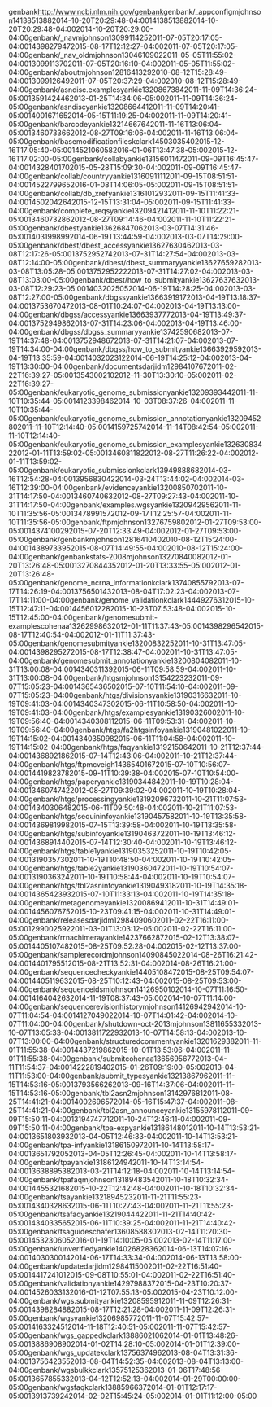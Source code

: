 <subsite cms-id="8" inv-id="167" version="100"><name>genbank</name><title>GenBank</title><homepage>http://www.ncbi.nlm.nih.gov/genbank</homepage><pages><page name="genbank"><pages><page id="4194" name="_appconfig"><title>GenBank</title><path>genbank/_appconfig</path><author>mjohnson</author><created>1413851388</created><created-formatted>2014-10-20T20:29:48-04:00</created-formatted><changed>1413851388</changed><changed-formatted>2014-10-20T20:29:48-04:00</changed-formatted><publication-date>2014-10-20T20:29:00-04:00</publication-date><tags></tags></page><page id="1062" name="_nav"><title>Site navigation for GenBank</title><path>genbank/_nav</path><author>mjohnson</author><created>1309911425</created><created-formatted>2011-07-05T20:17:05-04:00</created-formatted><changed>1439827947</changed><changed-formatted>2015-08-17T12:12:27-04:00</changed-formatted><publication-date>2011-07-05T20:17:05-04:00</publication-date><tags></tags></page><page id="978" name="_nav_old"><title>Navigation</title><path>genbank/_nav_old</path><author>mjohnson</author><created>1304610902</created><created-formatted>2011-05-05T11:55:02-04:00</created-formatted><changed>1309911370</changed><changed-formatted>2011-07-05T20:16:10-04:00</changed-formatted><publication-date>2011-05-05T11:55:02-04:00</publication-date><tags></tags></page><page id="698" name="about"><title>About GenBank</title><path>genbank/about</path><author>mjohnson</author><created>1281641329</created><created-formatted>2010-08-12T15:28:49-04:00</created-formatted><changed>1309912649</changed><changed-formatted>2011-07-05T20:37:29-04:00</changed-formatted><publication-date>2010-08-12T15:28:49-04:00</publication-date><tags></tags></page><page id="1438" name="asndisc.examples"><title>Discrepancy Report Examples</title><path>genbank/asndisc.examples</path><author>yankie</author><created>1320867384</created><created-formatted>2011-11-09T14:36:24-05:00</created-formatted><changed>1359142446</changed><changed-formatted>2013-01-25T14:34:06-05:00</changed-formatted><publication-date>2011-11-09T14:36:24-05:00</publication-date><tags></tags></page><page id="1437" name="asndisc"><title>Discrepancy Report</title><path>genbank/asndisc</path><author>yankie</author><created>1320866441</created><created-formatted>2011-11-09T14:20:41-05:00</created-formatted><changed>1400167165</changed><changed-formatted>2014-05-15T11:19:25-04:00</changed-formatted><publication-date>2011-11-09T14:20:41-05:00</publication-date><tags></tags></page><page id="1457" name="barcode"><title>BarCode</title><path>genbank/barcode</path><author>yankie</author><created>1321466764</created><created-formatted>2011-11-16T13:06:04-05:00</created-formatted><changed>1346073366</changed><changed-formatted>2012-08-27T09:16:06-04:00</changed-formatted><publication-date>2011-11-16T13:06:04-05:00</publication-date><tags></tags></page><page id="5016" name="basemodificationfiles"><title>Base Modification Files</title><path>genbank/basemodificationfiles</path><author>kclark</author><created>1450303540</created><created-formatted>2015-12-16T17:05:40-05:00</created-formatted><changed>1452106058</changed><changed-formatted>2016-01-06T13:47:38-05:00</changed-formatted><publication-date>2015-12-16T17:02:00-05:00</publication-date><tags></tags></page><page id="1138" name="collab"><title>INSD Collaboration</title><path>genbank/collab</path><author>yankie</author><created>1315601147</created><created-formatted>2011-09-09T16:45:47-04:00</created-formatted><changed>1432840170</changed><changed-formatted>2015-05-28T15:09:30-04:00</changed-formatted><publication-date>2011-09-09T16:45:47-04:00</publication-date><tags></tags></page><page name="collab"><pages><page id="1146" name="country"><title>Country_List</title><path>genbank/collab/country</path><author>yankie</author><created>1316091111</created><created-formatted>2011-09-15T08:51:51-04:00</created-formatted><changed>1452279965</changed><changed-formatted>2016-01-08T14:06:05-05:00</changed-formatted><publication-date>2011-09-15T08:51:51-04:00</publication-date><tags></tags></page><page id="1147" name="db_xref"><title>db_xref</title><path>genbank/collab/db_xref</path><author>yankie</author><created>1316101293</created><created-formatted>2011-09-15T11:41:33-04:00</created-formatted><changed>1450204264</changed><changed-formatted>2015-12-15T13:31:04-05:00</changed-formatted><publication-date>2011-09-15T11:41:33-04:00</publication-date><tags></tags></page></pages></page><page id="1442" name="complete_reqs"><title>Complete Eukaryotic Genome Requirements</title><path>genbank/complete_reqs</path><author>yankie</author><created>1320942141</created><created-formatted>2011-11-10T11:22:21-05:00</created-formatted><changed>1346073286</changed><changed-formatted>2012-08-27T09:14:46-04:00</changed-formatted><publication-date>2011-11-10T11:22:21-05:00</publication-date><tags></tags></page><page id="2736" name="dbest"><title>About_EST</title><path>genbank/dbest</path><author>yankie</author><created>1362684706</created><created-formatted>2013-03-07T14:31:46-05:00</created-formatted><changed>1403199899</changed><changed-formatted>2014-06-19T13:44:59-04:00</changed-formatted><publication-date>2013-03-07T14:29:00-05:00</publication-date><tags></tags></page><page name="dbest"><pages><page id="2740" name="dbest_access"><title>EST_access</title><path>genbank/dbest/dbest_access</path><author>yankie</author><created>1362763046</created><created-formatted>2013-03-08T12:17:26-05:00</created-formatted><changed>1375295274</changed><changed-formatted>2013-07-31T14:27:54-04:00</changed-formatted><publication-date>2013-03-08T12:14:00-05:00</publication-date><tags></tags></page><page id="2742" name="dbest_summary"><title>dbEST_summary</title><path>genbank/dbest/dbest_summary</path><author>yankie</author><created>1362765928</created><created-formatted>2013-03-08T13:05:28-05:00</created-formatted><changed>1375295222</changed><changed-formatted>2013-07-31T14:27:02-04:00</changed-formatted><publication-date>2013-03-08T13:03:00-05:00</publication-date><tags></tags></page><page id="2741" name="how_to_submit"><title>dbEST_submit</title><path>genbank/dbest/how_to_submit</path><author>yankie</author><created>1362763763</created><created-formatted>2013-03-08T12:29:23-05:00</created-formatted><changed>1403202505</changed><changed-formatted>2014-06-19T14:28:25-04:00</changed-formatted><publication-date>2013-03-08T12:27:00-05:00</publication-date><tags></tags></page></pages></page><page id="2809" name="dbgss"><title>GSS</title><path>genbank/dbgss</path><author>yankie</author><created>1366391917</created><created-formatted>2013-04-19T13:18:37-04:00</created-formatted><changed>1375367047</changed><changed-formatted>2013-08-01T10:24:07-04:00</changed-formatted><publication-date>2013-04-19T13:13:00-04:00</publication-date><tags></tags></page><page name="dbgss"><pages><page id="2811" name="access"><title>dGSS_access</title><path>genbank/dbgss/access</path><author>yankie</author><created>1366393777</created><created-formatted>2013-04-19T13:49:37-04:00</created-formatted><changed>1375294986</changed><changed-formatted>2013-07-31T14:23:06-04:00</changed-formatted><publication-date>2013-04-19T13:46:00-04:00</publication-date><tags></tags></page><page id="3120" name="dbgss_summary"><title>GSS_summary</title><path>genbank/dbgss/dbgss_summary</path><author>yankie</author><created>1374259068</created><created-formatted>2013-07-19T14:37:48-04:00</created-formatted><changed>1375294867</changed><changed-formatted>2013-07-31T14:21:07-04:00</changed-formatted><publication-date>2013-07-19T14:34:00-04:00</publication-date><tags></tags></page><page id="2810" name="how_to_submit"><title>dbGSS_submit</title><path>genbank/dbgss/how_to_submit</path><author>yankie</author><created>1366392959</created><created-formatted>2013-04-19T13:35:59-04:00</created-formatted><changed>1403202312</changed><changed-formatted>2014-06-19T14:25:12-04:00</changed-formatted><publication-date>2013-04-19T13:30:00-04:00</publication-date><tags></tags></page></pages></page><page id="822" name="documents"><title>Documents</title><path>genbank/documents</path><author>darjidm</author><created>1298410767</created><created-formatted>2011-02-22T16:39:27-05:00</created-formatted><changed>1354300210</changed><changed-formatted>2012-11-30T13:30:10-05:00</changed-formatted><publication-date>2011-02-22T16:39:27-05:00</publication-date><tags></tags></page><page id="1441" name="eukaryotic_genome_submission"><title>Eukaryotic Annotation Guide</title><path>genbank/eukaryotic_genome_submission</path><author>yankie</author><created>1320939344</created><created-formatted>2011-11-10T10:35:44-05:00</created-formatted><changed>1412339846</changed><changed-formatted>2014-10-03T08:37:26-04:00</changed-formatted><publication-date>2011-11-10T10:35:44-05:00</publication-date><tags></tags></page><page id="1445" name="eukaryotic_genome_submission_annotation"><title>Detailed Eukaryotic Annotation Guide</title><path>genbank/eukaryotic_genome_submission_annotation</path><author>yankie</author><created>1320945280</created><created-formatted>2011-11-10T12:14:40-05:00</created-formatted><changed>1415972574</changed><changed-formatted>2014-11-14T08:42:54-05:00</changed-formatted><publication-date>2011-11-10T12:14:40-05:00</publication-date><tags></tags></page><page id="1574" name="eukaryotic_genome_submission_examples"><title>Eukaryotic Genome Examples</title><path>genbank/eukaryotic_genome_submission_examples</path><author>yankie</author><created>1326308342</created><created-formatted>2012-01-11T13:59:02-05:00</created-formatted><changed>1346081182</changed><changed-formatted>2012-08-27T11:26:22-04:00</changed-formatted><publication-date>2012-01-11T13:59:02-05:00</publication-date><tags></tags></page><page id="3496" name="eukaryotic_submission"><title>Submitting Eukaryotic Genomes to GenBank</title><path>genbank/eukaryotic_submission</path><author>kclark</author><created>1394988868</created><created-formatted>2014-03-16T12:54:28-04:00</created-formatted><changed>1395683042</changed><changed-formatted>2014-03-24T13:44:02-04:00</changed-formatted><publication-date>2014-03-16T12:39:00-04:00</publication-date><tags></tags></page><page id="1378" name="evidence"><title>Evidence Qualifiers</title><path>genbank/evidence</path><author>yankie</author><created>1320085070</created><created-formatted>2011-10-31T14:17:50-04:00</created-formatted><changed>1346074063</changed><changed-formatted>2012-08-27T09:27:43-04:00</changed-formatted><publication-date>2011-10-31T14:17:50-04:00</publication-date><tags></tags></page><page id="1443" name="examples.wgs"><title>WGS Example Files</title><path>genbank/examples.wgs</path><author>yankie</author><created>1320942956</created><created-formatted>2011-11-10T11:35:56-05:00</created-formatted><changed>1347899157</changed><changed-formatted>2012-09-17T12:25:57-04:00</changed-formatted><publication-date>2011-11-10T11:35:56-05:00</publication-date><tags></tags></page><page id="1747" name="ftp"><title>FTP access to GenBank data</title><path>genbank/ftp</path><author>mjohnson</author><created>1327675980</created><created-formatted>2012-01-27T09:53:00-05:00</created-formatted><changed>1437410029</changed><changed-formatted>2015-07-20T12:33:49-04:00</changed-formatted><publication-date>2012-01-27T09:53:00-05:00</publication-date><tags></tags></page><page id="697" name="genbank"><title>GenBank Home</title><path>genbank/genbank</path><author>mjohnson</author><created>1281641040</created><created-formatted>2010-08-12T15:24:00-04:00</created-formatted><changed>1438973395</changed><changed-formatted>2015-08-07T14:49:55-04:00</changed-formatted><publication-date>2010-08-12T15:24:00-04:00</publication-date><tags></tags></page><page id="1642" name="genbankstats-2008"><title>GenBank Statistics (ca. 2008)</title><path>genbank/genbankstats-2008</path><author>mjohnson</author><created>1327084008</created><created-formatted>2012-01-20T13:26:48-05:00</created-formatted><changed>1327084435</changed><changed-formatted>2012-01-20T13:33:55-05:00</changed-formatted><publication-date>2012-01-20T13:26:48-05:00</publication-date><tags></tags></page><page id="3118" name="genome_ncrna_information"><title>ncRNA Information</title><path>genbank/genome_ncrna_information</path><author>kclark</author><created>1374085579</created><created-formatted>2013-07-17T14:26:19-04:00</created-formatted><changed>1375650143</changed><changed-formatted>2013-08-04T17:02:23-04:00</changed-formatted><publication-date>2013-07-17T14:11:00-04:00</publication-date><tags></tags></page><page id="4900" name="genome_validation"><title>Genome Validation Errors</title><path>genbank/genome_validation</path><author>kclark</author><created>1444927631</created><created-formatted>2015-10-15T12:47:11-04:00</created-formatted><changed>1445601228</changed><changed-formatted>2015-10-23T07:53:48-04:00</changed-formatted><publication-date>2015-10-15T12:45:00-04:00</publication-date><tags></tags></page><page id="1572" name="genomesubmit-examples"><title>Bacterial Genome Submission Examples</title><path>genbank/genomesubmit-examples</path><author>cohenaa</author><created>1326299863</created><created-formatted>2012-01-11T11:37:43-05:00</created-formatted><changed>1439829654</changed><changed-formatted>2015-08-17T12:40:54-04:00</changed-formatted><publication-date>2012-01-11T11:37:43-05:00</publication-date><tags></tags></page><page id="1377" name="genomesubmit"><title>Guide for Complete Genome Submission</title><path>genbank/genomesubmit</path><author>yankie</author><created>1320083225</created><created-formatted>2011-10-31T13:47:05-04:00</created-formatted><changed>1439829527</changed><changed-formatted>2015-08-17T12:38:47-04:00</changed-formatted><publication-date>2011-10-31T13:47:05-04:00</publication-date><tags></tags></page><page id="1376" name="genomesubmit_annotation"><title>Detailed Annotation Guide</title><path>genbank/genomesubmit_annotation</path><author>yankie</author><created>1320080408</created><created-formatted>2011-10-31T13:00:08-04:00</created-formatted><changed>1434031139</changed><changed-formatted>2015-06-11T09:58:59-04:00</changed-formatted><publication-date>2011-10-31T13:00:08-04:00</publication-date><tags></tags></page><page id="1128" name="htgs"><title>High-Throughput Genome Sequencing</title><path>genbank/htgs</path><author>mjohnson</author><created>1315422323</created><created-formatted>2011-09-07T15:05:23-04:00</created-formatted><changed>1436543650</changed><changed-formatted>2015-07-10T11:54:10-04:00</changed-formatted><publication-date>2011-09-07T15:05:23-04:00</publication-date><tags></tags></page><page name="htgs"><pages><page id="1315" name="divisions"><title>HTGS Divisions</title><path>genbank/htgs/divisions</path><author>yankie</author><created>1319031663</created><created-formatted>2011-10-19T09:41:03-04:00</created-formatted><changed>1434034730</changed><changed-formatted>2015-06-11T10:58:50-04:00</changed-formatted><publication-date>2011-10-19T09:41:03-04:00</publication-date><tags></tags></page><page id="1316" name="examples"><title>HTGS Examples</title><path>genbank/htgs/examples</path><author>yankie</author><created>1319032600</created><created-formatted>2011-10-19T09:56:40-04:00</created-formatted><changed>1434030811</changed><changed-formatted>2015-06-11T09:53:31-04:00</changed-formatted><publication-date>2011-10-19T09:56:40-04:00</publication-date><tags></tags></page><page id="1324" name="fa2htgsinfo"><title>htgs_fa2htgsinfo</title><path>genbank/htgs/fa2htgsinfo</path><author>yankie</author><created>1319048102</created><created-formatted>2011-10-19T14:15:02-04:00</created-formatted><changed>1434035098</changed><changed-formatted>2015-06-11T11:04:58-04:00</changed-formatted><publication-date>2011-10-19T14:15:02-04:00</publication-date><tags></tags></page><page id="1339" name="faq"><title>HTGS FAQ</title><path>genbank/htgs/faq</path><author>yankie</author><created>1319215064</created><created-formatted>2011-10-21T12:37:44-04:00</created-formatted><changed>1436892186</changed><changed-formatted>2015-07-14T12:43:06-04:00</changed-formatted><publication-date>2011-10-21T12:37:44-04:00</publication-date><tags></tags></page><page id="4723" name="ftp"><title>FTP usage instructions</title><path>genbank/htgs/ftp</path><author>mcveigh</author><created>1436540167</created><created-formatted>2015-07-10T10:56:07-04:00</created-formatted><changed>1441982378</changed><changed-formatted>2015-09-11T10:39:38-04:00</changed-formatted><publication-date>2015-07-10T10:54:00-04:00</publication-date><tags></tags></page><page id="1317" name="paper"><title>HTGS Publication</title><path>genbank/htgs/paper</path><author>yankie</author><created>1319034484</created><created-formatted>2011-10-19T10:28:04-04:00</created-formatted><changed>1346074742</changed><changed-formatted>2012-08-27T09:39:02-04:00</changed-formatted><publication-date>2011-10-19T10:28:04-04:00</publication-date><tags></tags></page><page id="1336" name="processing"><title>HTGS Processing</title><path>genbank/htgs/processing</path><author>yankie</author><created>1319209673</created><created-formatted>2011-10-21T11:07:53-04:00</created-formatted><changed>1434030648</changed><changed-formatted>2015-06-11T09:50:48-04:00</changed-formatted><publication-date>2011-10-21T11:07:53-04:00</publication-date><tags></tags></page><page id="1321" name="sequininfo"><title>HTGS Sequin Information</title><path>genbank/htgs/sequininfo</path><author>yankie</author><created>1319045758</created><created-formatted>2011-10-19T13:35:58-04:00</created-formatted><changed>1436981998</changed><changed-formatted>2015-07-15T13:39:58-04:00</changed-formatted><publication-date>2011-10-19T13:35:58-04:00</publication-date><tags></tags></page><page id="1322" name="subinfo"><title>HTGS Submission Information</title><path>genbank/htgs/subinfo</path><author>yankie</author><created>1319046372</created><created-formatted>2011-10-19T13:46:12-04:00</created-formatted><changed>1436891440</changed><changed-formatted>2015-07-14T12:30:40-04:00</changed-formatted><publication-date>2011-10-19T13:46:12-04:00</publication-date><tags></tags></page><page id="1318" name="table1"><title>htgs_table1</title><path>genbank/htgs/table1</path><author>yankie</author><created>1319035325</created><created-formatted>2011-10-19T10:42:05-04:00</created-formatted><changed>1319035730</changed><changed-formatted>2011-10-19T10:48:50-04:00</changed-formatted><publication-date>2011-10-19T10:42:05-04:00</publication-date><tags></tags></page><page id="1319" name="table2"><title>htgs/table2</title><path>genbank/htgs/table2</path><author>yankie</author><created>1319036047</created><created-formatted>2011-10-19T10:54:07-04:00</created-formatted><changed>1319036324</changed><changed-formatted>2011-10-19T10:58:44-04:00</changed-formatted><publication-date>2011-10-19T10:54:07-04:00</publication-date><tags></tags></page><page id="1327" name="tbl2asninfo"><title>HTGS tbl2asn Information</title><path>genbank/htgs/tbl2asninfo</path><author>yankie</author><created>1319049318</created><created-formatted>2011-10-19T14:35:18-04:00</created-formatted><changed>1436542393</changed><changed-formatted>2015-07-10T11:33:13-04:00</changed-formatted><publication-date>2011-10-19T14:35:18-04:00</publication-date><tags></tags></page></pages></page><page id="1379" name="metagenome"><title>Metagenome Submission Guide</title><path>genbank/metagenome</path><author>yankie</author><created>1320086941</created><created-formatted>2011-10-31T14:49:01-04:00</created-formatted><changed>1445607675</changed><changed-formatted>2015-10-23T09:41:15-04:00</changed-formatted><publication-date>2011-10-31T14:49:01-04:00</publication-date><tags></tags></page><page id="821" name="releases"><title>Releases</title><path>genbank/releases</path><author>darjidm</author><created>1298409060</created><created-formatted>2011-02-22T16:11:00-05:00</created-formatted><changed>1299002592</changed><changed-formatted>2011-03-01T13:03:12-05:00</changed-formatted><publication-date>2011-02-22T16:11:00-05:00</publication-date><tags></tags></page><page id="4394" name="rrnachimera"><title>rrnachimera</title><path>genbank/rrnachimera</path><author>yankie</author><created>1423766287</created><created-formatted>2015-02-12T13:38:07-05:00</created-formatted><changed>1440510748</changed><changed-formatted>2015-08-25T09:52:28-04:00</changed-formatted><publication-date>2015-02-12T13:37:00-05:00</publication-date><tags></tags></page><page id="4012" name="samplerecord"><title>Sample GenBank Record</title><path>genbank/samplerecord</path><author>mjohnson</author><created>1409084502</created><created-formatted>2014-08-26T16:21:42-04:00</created-formatted><changed>1440179551</changed><changed-formatted>2015-08-21T13:52:31-04:00</changed-formatted><publication-date>2014-08-26T16:21:00-04:00</publication-date><tags></tags></page><page id="4778" name="sequencecheck"><title>sequencecheck</title><path>genbank/sequencecheck</path><author>yankie</author><created>1440510847</created><created-formatted>2015-08-25T09:54:07-04:00</created-formatted><changed>1440511963</changed><changed-formatted>2015-08-25T10:12:43-04:00</changed-formatted><publication-date>2015-08-25T09:53:00-04:00</publication-date><tags></tags></page><page id="4158" name="sequenceids"><title>Sequence IDs: Accessions and GI Numbers</title><path>genbank/sequenceids</path><author>mjohnson</author><created>1412695010</created><created-formatted>2014-10-07T11:16:50-04:00</created-formatted><changed>1416404263</changed><changed-formatted>2014-11-19T08:37:43-05:00</changed-formatted><publication-date>2014-10-07T11:14:00-04:00</publication-date><tags></tags></page><page id="4157" name="sequencerevisionhistory"><title>Sequence Revision History</title><path>genbank/sequencerevisionhistory</path><author>mjohnson</author><created>1412694294</created><created-formatted>2014-10-07T11:04:54-04:00</created-formatted><changed>1412704902</changed><changed-formatted>2014-10-07T14:01:42-04:00</changed-formatted><publication-date>2014-10-07T11:04:00-04:00</publication-date><tags></tags></page><page id="3215" name="shutdown-oct-2013"><title>Data Submissions During Federal Government Shutdown</title><path>genbank/shutdown-oct-2013</path><author>mjohnson</author><created>1381165533</created><created-formatted>2013-10-07T13:05:33-04:00</created-formatted><changed>1381172293</changed><changed-formatted>2013-10-07T14:58:13-04:00</changed-formatted><publication-date>2013-10-07T13:00:00-04:00</publication-date><tags></tags></page><page id="1388" name="structuredcomment"><title>Structured Comment</title><path>genbank/structuredcomment</path><author>yankie</author><created>1320162938</created><created-formatted>2011-11-01T11:55:38-04:00</created-formatted><changed>1443721986</changed><changed-formatted>2015-10-01T13:53:06-04:00</changed-formatted><publication-date>2011-11-01T11:55:38-04:00</publication-date><tags></tags></page><page id="2790" name="submit"><title>GenBank Submission Tools</title><path>genbank/submit</path><author>cohenaa</author><created>1365695677</created><created-formatted>2013-04-11T11:54:37-04:00</created-formatted><changed>1422281940</changed><changed-formatted>2015-01-26T09:19:00-05:00</changed-formatted><publication-date>2013-04-11T11:53:00-04:00</publication-date><tags></tags></page><page id="1455" name="submit_types"><title>GenBank Submission Types</title><path>genbank/submit_types</path><author>yankie</author><created>1321386796</created><created-formatted>2011-11-15T14:53:16-05:00</created-formatted><changed>1379356626</changed><changed-formatted>2013-09-16T14:37:06-04:00</changed-formatted><publication-date>2011-11-15T14:53:16-05:00</publication-date><tags></tags></page><page id="1116" name="tbl2asn2"><title>tbl2asn</title><path>genbank/tbl2asn2</path><author>mjohnson</author><created>1314297681</created><created-formatted>2011-08-25T14:41:21-04:00</created-formatted><changed>1400269657</changed><changed-formatted>2014-05-16T15:47:37-04:00</changed-formatted><publication-date>2011-08-25T14:41:21-04:00</publication-date><tags></tags></page><page id="1137" name="tbl2asn_announce"><title>tbl2asn_announce</title><path>genbank/tbl2asn_announce</path><author>yankie</author><created>1315597811</created><created-formatted>2011-09-09T15:50:11-04:00</created-formatted><changed>1319474771</changed><changed-formatted>2011-10-24T12:46:11-04:00</changed-formatted><publication-date>2011-09-09T15:50:11-04:00</publication-date><tags></tags></page><page id="1306" name="tpa-exp"><title>TPA Experimental</title><path>genbank/tpa-exp</path><author>yankie</author><created>1318614801</created><created-formatted>2011-10-14T13:53:21-04:00</created-formatted><changed>1365180393</changed><changed-formatted>2013-04-05T12:46:33-04:00</changed-formatted><publication-date>2011-10-14T13:53:21-04:00</publication-date><tags></tags></page><page id="1307" name="tpa-inf"><title>TPA Inferential</title><path>genbank/tpa-inf</path><author>yankie</author><created>1318615097</created><created-formatted>2011-10-14T13:58:17-04:00</created-formatted><changed>1365179205</changed><changed-formatted>2013-04-05T12:26:45-04:00</changed-formatted><publication-date>2011-10-14T13:58:17-04:00</publication-date><tags></tags></page><page id="1305" name="tpa"><title>Third-Party Annotation (TPA) Sequences</title><path>genbank/tpa</path><author>yankie</author><created>1318612494</created><created-formatted>2011-10-14T13:14:54-04:00</created-formatted><changed>1363889538</changed><changed-formatted>2013-03-21T14:12:18-04:00</changed-formatted><publication-date>2011-10-14T13:14:54-04:00</publication-date><tags></tags></page><page id="1312" name="tpafaq"><title>TPA FAQ</title><path>genbank/tpafaq</path><author>mjohnson</author><created>1318948354</created><created-formatted>2011-10-18T10:32:34-04:00</created-formatted><changed>1445532168</changed><changed-formatted>2015-10-22T12:42:48-04:00</changed-formatted><publication-date>2011-10-18T10:32:34-04:00</publication-date><tags></tags></page><page id="1478" name="tsa"><title>Transcriptome Shotgun Assembly</title><path>genbank/tsa</path><author>yankie</author><created>1321894523</created><created-formatted>2011-11-21T11:55:23-05:00</created-formatted><changed>1434032863</changed><changed-formatted>2015-06-11T10:27:43-04:00</changed-formatted><publication-date>2011-11-21T11:55:23-05:00</publication-date><tags></tags></page><page id="1479" name="tsafaq"><title>TSA FAQ</title><path>genbank/tsafaq</path><author>yankie</author><created>1321904442</created><created-formatted>2011-11-21T14:40:42-05:00</created-formatted><changed>1434033565</changed><changed-formatted>2015-06-11T10:39:25-04:00</changed-formatted><publication-date>2011-11-21T14:40:42-05:00</publication-date><tags></tags></page><page id="2686" name="tsaguide"><title>TSA submission guide</title><path>genbank/tsaguide</path><author>schafer</author><created>1360858830</created><created-formatted>2013-02-14T11:20:30-05:00</created-formatted><changed>1453230605</changed><changed-formatted>2016-01-19T14:10:05-05:00</changed-formatted><publication-date>2013-02-14T11:17:00-05:00</publication-date><tags></tags></page><page id="3684" name="unverified"><title>Unverified</title><path>genbank/unverified</path><author>yankie</author><created>1402682836</created><created-formatted>2014-06-13T14:07:16-04:00</created-formatted><changed>1403030014</changed><changed-formatted>2014-06-17T14:33:34-04:00</changed-formatted><publication-date>2014-06-13T13:58:00-04:00</publication-date><tags></tags></page><page id="823" name="update"><title>How to Update</title><path>genbank/update</path><author>darjidm</author><created>1298411500</created><created-formatted>2011-02-22T16:51:40-05:00</created-formatted><changed>1441724101</changed><changed-formatted>2015-09-08T10:55:01-04:00</changed-formatted><publication-date>2011-02-22T16:51:40-05:00</publication-date><tags></tags></page><page id="4563" name="validation"><title>validation</title><path>genbank/validation</path><author>yankie</author><created>1429798837</created><created-formatted>2015-04-23T10:20:37-04:00</created-formatted><changed>1452603313</changed><changed-formatted>2016-01-12T07:55:13-05:00</changed-formatted><publication-date>2015-04-23T10:12:00-04:00</publication-date><tags></tags></page><page id="1435" name="wgs.submit"><title>WGS Submission Guide</title><path>genbank/wgs.submit</path><author>yankie</author><created>1320859591</created><created-formatted>2011-11-09T12:26:31-05:00</created-formatted><changed>1439828488</changed><changed-formatted>2015-08-17T12:21:28-04:00</changed-formatted><publication-date>2011-11-09T12:26:31-05:00</publication-date><tags></tags></page><page id="1407" name="wgs"><title>About WGS</title><path>genbank/wgs</path><author>yankie</author><created>1320698577</created><created-formatted>2011-11-07T15:42:57-05:00</created-formatted><changed>1416332451</changed><changed-formatted>2014-11-18T12:40:51-05:00</changed-formatted><publication-date>2011-11-07T15:42:57-05:00</publication-date><tags></tags></page><page id="3349" name="wgs_gapped"><title>Gapped Genome Submission</title><path>genbank/wgs_gapped</path><author>kclark</author><created>1388602106</created><created-formatted>2014-01-01T13:48:26-05:00</created-formatted><changed>1388690890</changed><changed-formatted>2014-01-02T14:28:10-05:00</changed-formatted><publication-date>2014-01-01T12:39:00-05:00</publication-date><tags></tags></page><page id="3133" name="wgs_update"><title>How to Update Genome Records</title><path>genbank/wgs_update</path><author>kclark</author><created>1375637496</created><created-formatted>2013-08-04T13:31:36-04:00</created-formatted><changed>1375642355</changed><changed-formatted>2013-08-04T14:52:35-04:00</changed-formatted><publication-date>2013-08-04T13:13:00-04:00</publication-date><tags></tags></page><page id="2581" name="wgsbulk"><title>WGS Bulk Submissions</title><path>genbank/wgsbulk</path><author>kclark</author><created>1357512536</created><created-formatted>2013-01-06T17:48:56-05:00</created-formatted><changed>1365785533</changed><changed-formatted>2013-04-12T12:52:13-04:00</changed-formatted><publication-date>2014-01-29T00:00:00-05:00</publication-date><tags></tags></page><page id="3348" name="wgsfaq"><title>WGS FAQ</title><path>genbank/wgsfaq</path><author>kclark</author><created>1388596637</created><created-formatted>2014-01-01T12:17:17-05:00</created-formatted><changed>1391373924</changed><changed-formatted>2014-02-02T15:45:24-05:00</changed-formatted><publication-date>2014-01-01T11:12:00-05:00</publication-date><tags></tags></page></pages></page></pages></subsite>